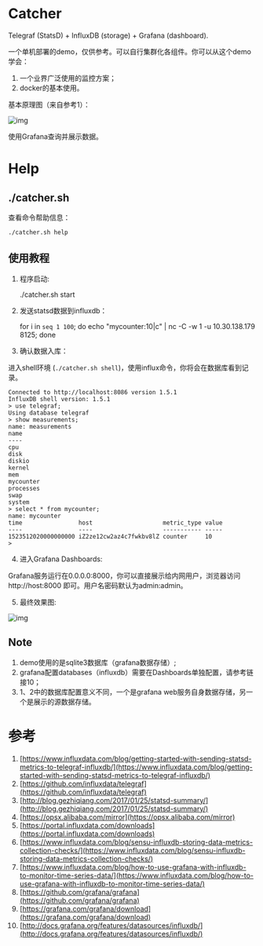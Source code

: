 # Catcher

Telegraf (StatsD) + InfluxDB (storage) + Grafana (dashboard).

一个单机部署的demo，仅供参考。可以自行集群化各组件。你可以从这个demo学会：

1. 一个业界广泛使用的监控方案；
2. docker的基本使用。

基本原理图（来自参考1）：

![img](https://2bjee8bvp8y263sjpl3xui1a-wpengine.netdna-ssl.com/wp-content/uploads/statsd-telegraf.png)

使用Grafana查询并展示数据。

# Help

## ./catcher.sh

查看命令帮助信息：

    ./catcher.sh help

## 使用教程

1. 程序启动:

    ./catcher.sh start

2. 发送statsd数据到influxdb：

    for i in `seq 1 100`; do echo "mycounter:10|c" | nc -C -w 1 -u 10.30.138.179 8125; done

3. 确认数据入库：

进入shell环境 (`./catcher.sh shell`)，使用influx命令，你将会在数据库看到记录。

    Connected to http://localhost:8086 version 1.5.1
    InfluxDB shell version: 1.5.1
    > use telegraf;
    Using database telegraf
    > show measurements;
    name: measurements
    name
    ----
    cpu
    disk
    diskio
    kernel
    mem
    mycounter
    processes
    swap
    system
    > select * from mycounter;
    name: mycounter
    time                host                    metric_type value
    ----                ----                    ----------- -----
    1523512020000000000 iZ2ze12cw2az4c7fwkbv8lZ counter     10
    >

4. 进入Grafana Dashboards:

Grafana服务运行在0.0.0.0:8000，你可以直接展示给内网用户，浏览器访问 http://host:8000 即可。用户名密码默认为admin:admin。

5. 最终效果图:

![img](https://user-images.githubusercontent.com/8017604/38741258-20a8a89e-3f6c-11e8-9f1a-6af490af0a21.png)

## Note

1. demo使用的是sqlite3数据库（grafana数据存储）;
2. grafana配置databases（influxdb）需要在Dashboards单独配置，请参考链接10；
3. 1、2中的数据库配置意义不同，一个是grafana web服务自身数据存储，另一个是展示的源数据存储。

# 参考

1. [https://www.influxdata.com/blog/getting-started-with-sending-statsd-metrics-to-telegraf-influxdb/](https://www.influxdata.com/blog/getting-started-with-sending-statsd-metrics-to-telegraf-influxdb/)
2. [https://github.com/influxdata/telegraf](https://github.com/influxdata/telegraf)
3. [http://blog.gezhiqiang.com/2017/01/25/statsd-summary/](http://blog.gezhiqiang.com/2017/01/25/statsd-summary/)
4. [https://opsx.alibaba.com/mirror](https://opsx.alibaba.com/mirror)
5. [https://portal.influxdata.com/downloads](https://portal.influxdata.com/downloads)
6. [https://www.influxdata.com/blog/sensu-influxdb-storing-data-metrics-collection-checks/](https://www.influxdata.com/blog/sensu-influxdb-storing-data-metrics-collection-checks/)
7. [https://www.influxdata.com/blog/how-to-use-grafana-with-influxdb-to-monitor-time-series-data/](https://www.influxdata.com/blog/how-to-use-grafana-with-influxdb-to-monitor-time-series-data/)
8. [https://github.com/grafana/grafana](https://github.com/grafana/grafana)
9. [https://grafana.com/grafana/download](https://grafana.com/grafana/download)
10. [http://docs.grafana.org/features/datasources/influxdb/](http://docs.grafana.org/features/datasources/influxdb/)
